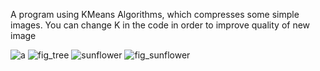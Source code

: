 A program using KMeans Algorithms, which compresses some simple images.
You can change K in the code in order to improve quality of new image 


![a](https://user-images.githubusercontent.com/131732634/235440459-f65b7e1b-ca38-479b-809d-2dd9ec1efc70.jpg) ![fig_tree](https://user-images.githubusercontent.com/131732634/235440463-b8826feb-32ad-4e62-945a-da2f75043c89.jpg)
![sunflower](https://user-images.githubusercontent.com/131732634/235440505-ce498953-5405-490c-8801-d040213ae9b9.jpg)
![fig_sunflower](https://user-images.githubusercontent.com/131732634/235440507-cc628bf5-506e-434e-b6ce-b3766c3cff90.jpg)
